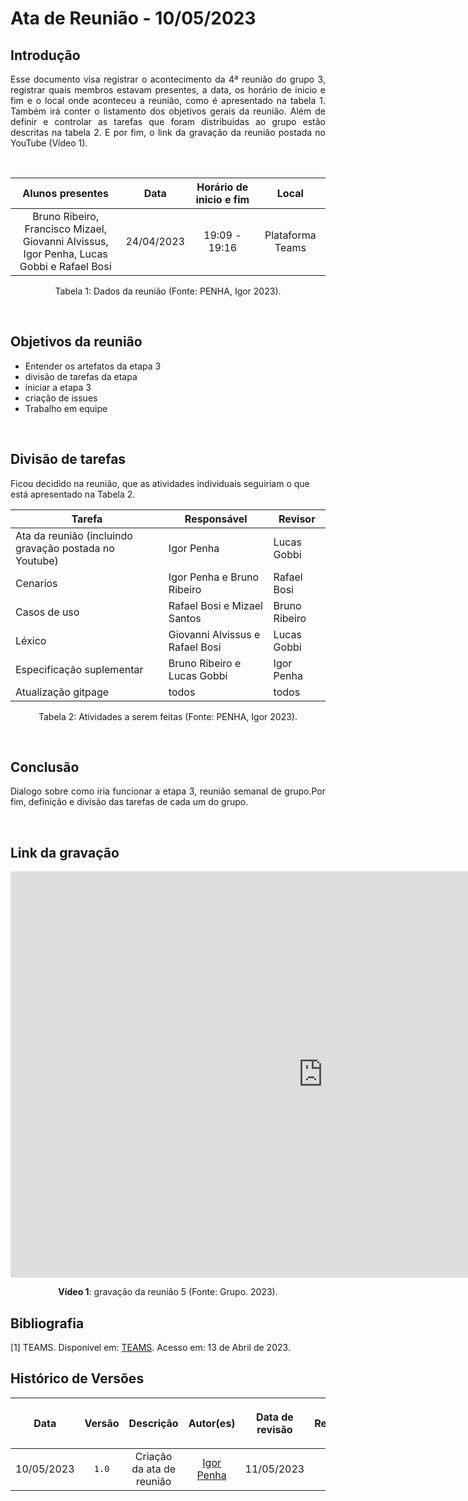 # Ata de Reunião - 10/05/2023

## Introdução

<p align="justify">
Esse documento visa registrar o acontecimento da 4ª reunião do grupo 3, registrar quais membros estavam presentes, a data, os horário de inicio e fim e o local onde aconteceu a reunião, como é apresentado na tabela 1. Também irá conter o listamento dos objetivos gerais da reunião. Além de definir e controlar as tarefas que foram distribuidas ao grupo estão descritas na tabela 2. E por fim, o link da gravação da reunião postada no YouTube (Vídeo 1).
</p>

<br />

|                                          Alunos presentes                                    |    Data    | Horário de inicio e fim |      Local       |
| :------------------------------------------------------------------------------------------: | :--------: | :---------------------: | :--------------: |
| Bruno Ribeiro, Francisco Mizael, Giovanni Alvissus, </br>Igor Penha, Lucas Gobbi e Rafael Bosi | 24/04/2023 |      19:09 - 19:16      | Plataforma Teams |

<div style="text-align: center">
<p> Tabela 1: Dados da reunião (Fonte: PENHA, Igor 2023). </p>
</div>

<br />

## Objetivos da reunião

- Entender os artefatos da etapa 3
- divisão de tarefas da etapa
- iniciar a etapa 3
- criação de issues
- Trabalho em equipe


<br />

## Divisão de tarefas

Ficou decidido na reunião, que as atividades individuais seguiriam o que está apresentado na Tabela 2.

| Tarefa | Responsável | Revisor |
| ------ | ----------- | ------- |
| Ata da reunião (incluindo gravação postada no Youtube) | Igor Penha | Lucas Gobbi |
| Cenarios | Igor Penha e Bruno Ribeiro| Rafael Bosi |
| Casos de uso | Rafael Bosi e Mizael Santos | Bruno Ribeiro |
| Léxico | Giovanni Alvissus e Rafael Bosi | Lucas Gobbi |
| Especificação suplementar | Bruno Ribeiro e Lucas Gobbi | Igor Penha |
| Atualização gitpage | todos | todos

<div style="text-align: center">
<p> Tabela 2: Atividades a serem feitas (Fonte: PENHA, Igor 2023). </p>
</div>

<br />

## Conclusão

<p align="justify">
Dialogo sobre como iria funcionar a etapa 3, reunião semanal de grupo.Por fim, definição e divisão das tarefas de cada um do grupo.
</p>

<br />

## Link da gravação

<iframe width="1000vw" height="650vh" src="https://www.youtube.com/embed/A2rhwnFatvg" title="Reunião 5" frameborder="0" allow="accelerometer; autoplay; clipboard-write; encrypted-media; gyroscope; picture-in-picture" allowfullscreen=""></iframe>
<div align="center">
<p> <b>Vídeo 1</b>: gravação da reunião 5 (Fonte: Grupo. 2023).</p>
</div>


## Bibliografia
[1] TEAMS. Disponível em: [TEAMS](https://teams.microsoft.com/). Acesso em: 13 de Abril de 2023.

## Histórico de Versões

| <p align="center">Data</p> | <p align="center">Versão</p> | <p align="center">Descrição</p> | <p align="center">Autor(es)</p> | <p align="center">Data de revisão</p> | <p align="center">Revisor(es)</p> |
| :--:       | :----: | :-------: | :---: | :-------------: | :-----: |
| 10/05/2023 | `1.0`  | Criação da ata de reunião | [Igor Penha](https://github.com/igorpenhaa)  | 11/05/2023 | [Lucas Gobbi](https://github.com/lucasbergholz) |

</p>
